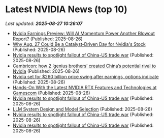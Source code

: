 # Latest NVIDIA News (top 10)
_Last updated: **2025-08-27 10:26:07**_

- [Nvidia Earnings Preview: Will AI Momentum Power Another Blowout Report?](https://www.forbes.com/sites/adamsarhan/2025/08/26/nvidia-earnings-preview-will-ai-momentum-power-another-blowout-report/) (Published: 2025-08-26)
- [Why Aug. 27 Could Be a Catalyst-Driven Day for Nvidia's Stock](https://biztoc.com/x/de2a6a9618af9c74) (Published: 2025-08-26)
- [Nvidia results to spotlight fallout of China-US trade war](https://biztoc.com/x/a23189180213d7e7) (Published: 2025-08-26)
- [Cambricon: how 2 ‘genius brothers’ created China’s potential rival to Nvidia](https://biztoc.com/x/c74b100fcbf39b3b) (Published: 2025-08-26)
- [Nvidia set for $260 billion price swing after earnings, options indicate](https://biztoc.com/x/dfd1cff4cbef73be) (Published: 2025-08-26)
- [Hands-On With the Latest NVIDIA RTX Features and Technologies at Gamescom](https://www.techpowerup.com/340223/hands-on-with-the-latest-nvidia-rtx-features-and-technologies-at-gamescom) (Published: 2025-08-26)
- [Nvidia results to spotlight fallout of China-US trade war](https://www.livemint.com/companies/company-results/nvidia-results-to-spotlight-fallout-of-china-us-trade-war-11756202943950.html) (Published: 2025-08-26)
- [LLM System Design and Model Selection](https://www.oreilly.com/radar/llm-system-design-and-model-selection/#BlogPosting) (Published: 2025-08-26)
- [Nvidia results to spotlight fallout of China-US trade war](https://consent.yahoo.com/v2/collectConsent?sessionId=1_cc-session_a410200e-845e-4779-b5fa-1bdd59f515a6) (Published: 2025-08-26)
- [Nvidia results to spotlight fallout of China-US trade war](https://www.aol.com/news/nvidia-results-spotlight-fallout-china-100657667.html) (Published: 2025-08-26)
